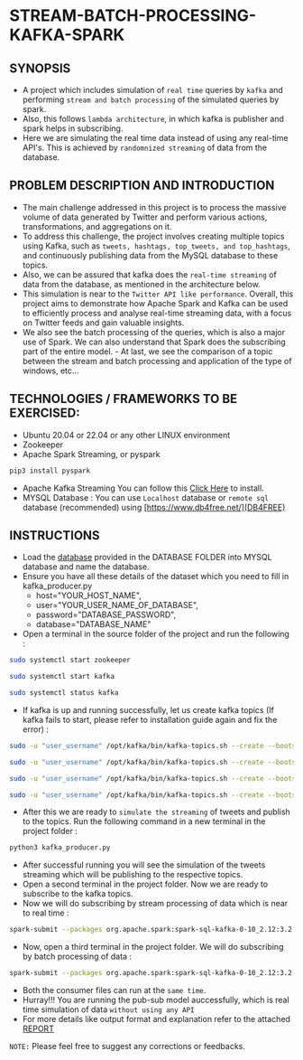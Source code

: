 # STREAM-BATCH-PROCESSING-KAFKA-SPARK

## SYNOPSIS
- A project which includes simulation of ```real time``` queries by ```kafka``` and performing ```stream and batch processing``` of the simulated queries by spark. 
- Also, this follows ```lambda architecture```, in which kafka is publisher and spark helps in subscribing. 
- Here we are simulating the real time data instead of using any real-time API's. This is achieved by ```randomnized streaming``` of data from the database.

## PROBLEM DESCRIPTION AND INTRODUCTION
- The main challenge addressed in this project is to process the massive volume of data generated by Twitter and perform various actions, transformations, and aggregations on it. 
- To address this challenge, the project involves creating multiple topics using Kafka, such as ```tweets, hashtags, top_tweets, and top_hashtags```, and continuously publishing data from the MySQL database to these topics. 
- Also, we can be assured that kafka does the ```real-time streaming``` of data from the database, as mentioned in the architecture below. 
- This simulation is near to the ```Twitter API like performance```. Overall, this project aims to demonstrate how Apache Spark and Kafka can be used to efficiently process and analyse real-time streaming data, with a focus on Twitter feeds and gain valuable insights. 
- We also see the batch processing of the queries, which is also a major use of Spark. We can also understand that Spark does the subscribing part of the entire model. - At last, we see the comparison of a topic between the stream and batch processing and application of the type of windows, etc… 

## TECHNOLOGIES / FRAMEWORKS TO BE EXERCISED:
- Ubuntu 20.04 or 22.04 or any other LINUX environment
- Zookeeper
- Apache Spark Streaming, or pyspark
```bash
pip3 install pyspark
```
- Apache Kafka Streaming 
You can follow this [Click Here](https://linuxhint.com/install-apache-kafka-ubuntu-22-04/) to install.
- MYSQL Database : You can use ```Localhost``` database or ```remote sql``` database (recommended) using [https://www.db4free.net/](DB4FREE)

## INSTRUCTIONS
- Load the [database](https://github.com/smsraj2001/STREAM-BATCH-PROCESSING-KAFKA-SPARK/blob/main/Database/tweet_hashtags_db.sql) provided in the DATABASE FOLDER into MYSQL database and name the database.
- Ensure you have all these details of the dataset which you need to fill in kafka_producer.py
  - host="YOUR_HOST_NAME",
  - user="YOUR_USER_NAME_OF_DATABASE",
  - password="DATABASE_PASSWORD",
  - database="DATABASE_NAME"
- Open a terminal in the source folder of the project and run the following :
```bash
sudo systemctl start zookeeper
```
```bash
sudo systemctl start kafka
```
```bash
sudo systemctl status kafka
```
- If kafka is up and running successfully, let us create kafka topics (If kafka fails to start, please refer to installation guide again and fix the error) :
```bash
sudo -u "user_username" /opt/kafka/bin/kafka-topics.sh --create --bootstrap-server localhost:9092 --replication-factor 1 --partitions 1 --topic tweets
```
```bash
sudo -u "user_username" /opt/kafka/bin/kafka-topics.sh --create --bootstrap-server localhost:9092 --replication-factor 1 --partitions 1 --topic hashtags
```
```bash
sudo -u "user_username" /opt/kafka/bin/kafka-topics.sh --create --bootstrap-server localhost:9092 --replication-factor 1 --partitions 1 --topic top_tweets
```
```bash
sudo -u "user_username" /opt/kafka/bin/kafka-topics.sh --create --bootstrap-server localhost:9092 --replication-factor 1 --partitions 1 --topic top_hashtags
```
- After this we are ready to ```simulate the streaming``` of tweets and publish to the topics. Run the following command in a new terminal in the project folder :
```bash
python3 kafka_producer.py
```
- After successful running you will see the simulation of the tweets streaming which will be publishing to the respective topics.
- Open a second terminal in the project folder. Now we are ready to subscribe to the kafka topics.
- Now we will do subscribing by stream processing of data which is near to real time :
```bash
spark-submit --packages org.apache.spark:spark-sql-kafka-0-10_2.12:3.2.3 spark_streaming_consumer.py
```
- Now, open a third terminal in the project folder. We will do subscribing by batch processing of data :
```bash
spark-submit --packages org.apache.spark:spark-sql-kafka-0-10_2.12:3.2.3 spark_batch_consumer.py
```
- Both the consumer files can run at the ```same time```.
- Hurray!!! You are running the pub-sub model auccessfully, which is real time simulation of data ```without using any API```
- For more details like output format and explanation refer to the attached [REPORT](https://github.com/smsraj2001/STREAM-BATCH-PROCESSING-KAFKA-SPARK/blob/main/REPORT.pdf)

```NOTE:``` Please feel free to suggest any corrections or feedbacks.
